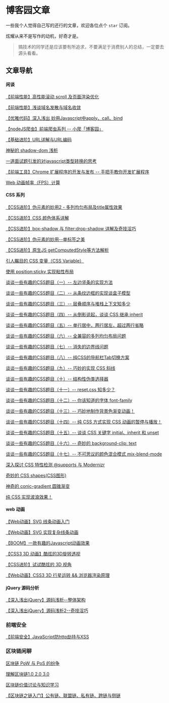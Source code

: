 # 博客园文章

一些我个人觉得自己写的还行的文章，欢迎各位点个 `star` 订阅。

炫耀从来不是写作的动机，好奇才是。

> 搞技术的同学还是应该要有所追求，不要满足于消费别人的总结，一定要去源头看看。

## 文章导航

#### 闲谈

[【前端性能】高性能滚动 scroll 及页面渲染优化](http://www.cnblogs.com/coco1s/p/5499469.html)

[【前端性能】浅谈域名发散与域名收敛](https://github.com/chokcoco/cnblogsArticle/issues/1)

[【优雅代码】深入浅出 妙用Javascript中apply、call、bind](https://github.com/chokcoco/cnblogsArticle/issues/8)

[【nodeJS爬虫】前端爬虫系列 -- 小爬「博客园」](https://github.com/chokcoco/cnblogsArticle/issues/7)

[【基础进阶】URL详解与URL编码](https://github.com/chokcoco/cnblogsArticle/issues/6)

[神秘的 shadow-dom 浅析](http://www.cnblogs.com/coco1s/p/5711795.html)

[一道面试题引发的对javascript类型转换的思考](http://www.cnblogs.com/coco1s/p/6509141.html)

[【前端工具】Chrome 扩展程序的开发与发布 -- 手把手教你开发扩展程序](https://github.com/chokcoco/cnblogsArticle/issues/16)

[Web 动画帧率（FPS）计算](https://github.com/chokcoco/cnblogsArticle/issues/17)


#### CSS 系列

[【CSS进阶】伪元素的妙用2 - 多列均匀布局及title属性效果](http://www.cnblogs.com/coco1s/p/5667853.html)

[【CSS进阶】CSS 颜色体系详解](http://www.cnblogs.com/coco1s/p/5622534.html)

[【CSS进阶】box-shadow 与 filter:drop-shadow 详解及奇技淫巧](http://sbco.cc/2016/06/14/boxShadow/)

[【CSS进阶】伪元素的妙用--单标签之美](https://github.com/chokcoco/cnblogsArticle/issues/11)

[【CSS进阶】原生JS getComputedStyle等方法解析](https://github.com/chokcoco/cnblogsArticle/issues/5)

[引人瞩目的 CSS 变量（CSS Variable）](http://www.cnblogs.com/coco1s/p/6068522.html)

[使用 position:sticky 实现粘性布局](http://www.cnblogs.com/coco1s/p/6402723.html)

[谈谈一些有趣的CSS题目（一）-- 左边竖条的实现方法](http://www.cnblogs.com/coco1s/p/5893921.html)

[谈谈一些有趣的CSS题目（二）-- 从条纹边框的实现谈盒子模型](http://www.cnblogs.com/coco1s/p/5895764.html)

[谈谈一些有趣的CSS题目（三）-- 层叠顺序与堆栈上下文知多少](http://www.cnblogs.com/coco1s/p/5899089.html)

[谈谈一些有趣的CSS题目（四）-- 从倒影说起，谈谈 CSS 继承 inherit](http://www.cnblogs.com/coco1s/p/5908120.html)

[谈谈一些有趣的CSS题目（五）-- 单行居中，两行居左，超过两行省略](http://www.cnblogs.com/coco1s/p/5911946.html)

[谈谈一些有趣的CSS题目（六）-- 全兼容的多列均匀布局问题](http://www.cnblogs.com/coco1s/p/5915429.html)

[谈谈一些有趣的CSS题目（七）-- 消失的边界线问题](http://www.cnblogs.com/coco1s/p/5948383.html)

[谈谈一些有趣的CSS题目（八）-- 纯CSS的导航栏Tab切换方案](http://www.cnblogs.com/coco1s/p/5955631.html)

[谈谈一些有趣的CSS题目（九）-- 巧妙的实现 CSS 斜线](http://www.cnblogs.com/coco1s/p/6026009.html)

[谈谈一些有趣的CSS题目（十）-- 结构性伪类选择器](http://www.cnblogs.com/coco1s/p/6067305.html)

[谈谈一些有趣的CSS题目（十一）-- reset.css 知多少？](http://www.cnblogs.com/coco1s/p/6249038.html)

[谈谈一些有趣的CSS题目（十二）-- 你该知道的字体 font-family](http://www.cnblogs.com/coco1s/p/6253154.html)

[谈谈一些有趣的CSS题目（十三）-- 巧妙地制作背景色渐变动画！](http://www.cnblogs.com/coco1s/p/6603403.html)

[谈谈一些有趣的CSS题目（十四）-- 纯 CSS 方式实现 CSS 动画的暂停与播放！](http://www.cnblogs.com/coco1s/p/6642897.html)

[谈谈一些有趣的CSS题目（十五）-- 谈谈 CSS 关键字 initial、inherit 和 unset](http://www.cnblogs.com/coco1s/p/6733022.html)

[谈谈一些有趣的CSS题目（十六）-- 奇妙的 background-clip: text](http://www.cnblogs.com/coco1s/p/6802374.html)

[谈谈一些有趣的CSS题目（十七）-- 不可思议的颜色混合模式 mix-blend-mode](http://www.cnblogs.com/coco1s/p/6829372.html)

[深入探讨 CSS 特性检测 @supports 与 Modernizr](http://www.cnblogs.com/coco1s/p/6478389.html)

[奇妙的 CSS shapes(CSS图形)](http://www.cnblogs.com/coco1s/p/6992177.html)

[神奇的 conic-gradient 圆锥渐变](http://www.cnblogs.com/coco1s/p/7079529.html)

[纯 CSS 实现波浪效果！](http://www.cnblogs.com/coco1s/p/7197662.html)

#### web 动画

[【Web动画】SVG 线条动画入门](http://www.cnblogs.com/coco1s/p/6225973.html)

[【Web动画】SVG 实现复杂线条动画](http://www.cnblogs.com/coco1s/p/6230165.html)

[【BOOM】一款有趣的Javascript动画效果](https://github.com/chokcoco/cnblogsArticle/issues/2)

[【CSS3 3D 动画】酷炫的3D旋转透视](https://github.com/chokcoco/cnblogsArticle/issues/9)

[【CSS进阶】试试酷炫的 3D 视角](http://www.cnblogs.com/coco1s/p/5847080.html)

[【Web动画】CSS3 3D 行星运转 && 浏览器渲染原理](https://github.com/chokcoco/cnblogsArticle/issues/10)


#### jQuery 源码分析

[【深入浅出jQuery】源码浅析--整体架构](https://github.com/chokcoco/cnblogsArticle/issues/3)

[【深入浅出jQuery】源码浅析2--奇技淫巧](https://github.com/chokcoco/cnblogsArticle/issues/4)

### 前端安全

[【前端安全】JavaScript防http劫持与XSS](http://www.cnblogs.com/coco1s/p/5777260.html)

### 区块链闲聊

[区块链 PoW 与 PoS 的纷争](https://github.com/chokcoco/cnblogsArticle/issues/20)

[理解区块链1.0 2.0 3.0 ](https://github.com/chokcoco/cnblogsArticle/issues/21)

[区块链价值讨论与知识学习]()

[【区块链之链入门】公有链、联盟链、私有链、跨链与侧链]()
